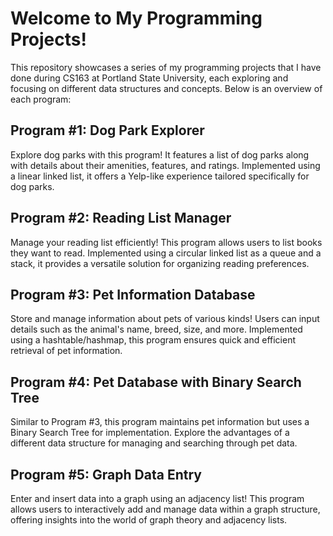 # Welcome to My Programming Projects!
This repository showcases a series of my programming projects that I have done during CS163 at Portland State University, each exploring and focusing on different data structures and concepts. Below is an overview of each program:

## Program #1: Dog Park Explorer
Explore dog parks with this program! It features a list of dog parks along with details about their amenities, features, and ratings. Implemented using a linear linked list, it offers a Yelp-like experience tailored specifically for dog parks.

## Program #2: Reading List Manager
Manage your reading list efficiently! This program allows users to list books they want to read. Implemented using a circular linked list as a queue and a stack, it provides a versatile solution for organizing reading preferences.

## Program #3: Pet Information Database
Store and manage information about pets of various kinds! Users can input details such as the animal's name, breed, size, and more. Implemented using a hashtable/hashmap, this program ensures quick and efficient retrieval of pet information.

## Program #4: Pet Database with Binary Search Tree
Similar to Program #3, this program maintains pet information but uses a Binary Search Tree for implementation. Explore the advantages of a different data structure for managing and searching through pet data.

## Program #5: Graph Data Entry
Enter and insert data into a graph using an adjacency list! This program allows users to interactively add and manage data within a graph structure, offering insights into the world of graph theory and adjacency lists.
